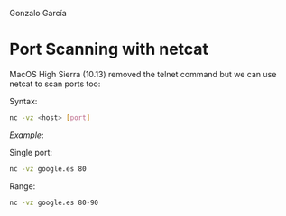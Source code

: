 Gonzalo García

# Port Scanning with netcat

MacOS High Sierra (10.13) removed the telnet command but we can use netcat to scan ports too:

Syntax:

```bash
nc -vz <host> [port]
```

*Example*:

Single port:

```bash
nc -vz google.es 80
```

Range:
```bash
nc -vz google.es 80-90
```
